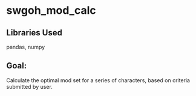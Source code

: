 # swgoh_mod_calc

## Libraries Used

pandas, numpy

## Goal:

Calculate the optimal mod set for a series of characters, based on criteria submitted by user.
